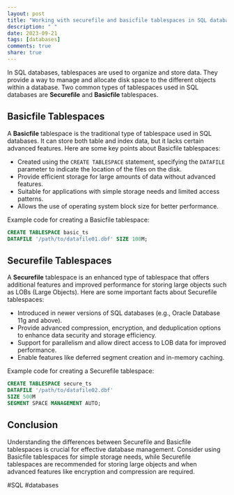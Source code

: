 ```yaml
---
layout: post
title: "Working with securefile and basicfile tablespaces in SQL databases"
description: " "
date: 2023-09-21
tags: [databases]
comments: true
share: true
---
```


In SQL databases, tablespaces are used to organize and store data. They provide a way to manage and allocate disk space to the different objects within a database. Two common types of tablespaces used in SQL databases are **Securefile** and **Basicfile** tablespaces.

## Basicfile Tablespaces

A **Basicfile** tablespace is the traditional type of tablespace used in SQL databases. It can store both table and index data, but it lacks certain advanced features. Here are some key points about Basicfile tablespaces:

- Created using the `CREATE TABLESPACE` statement, specifying the `DATAFILE` parameter to indicate the location of the files on the disk.
- Provide efficient storage for large amounts of data without advanced features.
- Suitable for applications with simple storage needs and limited access patterns.
- Allows the use of operating system block size for better performance.

Example code for creating a Basicfile tablespace:

```sql
CREATE TABLESPACE basic_ts
DATAFILE '/path/to/datafile01.dbf' SIZE 100M;
```

## Securefile Tablespaces

A **Securefile** tablespace is an enhanced type of tablespace that offers additional features and improved performance for storing large objects such as LOBs (Large Objects). Here are some important facts about Securefile tablespaces:

- Introduced in newer versions of SQL databases (e.g., Oracle Database 11g and above).
- Provide advanced compression, encryption, and deduplication options to enhance data security and storage efficiency.
- Support for parallelism and allow direct access to LOB data for improved performance.
- Enable features like deferred segment creation and in-memory caching.

Example code for creating a Securefile tablespace:

```sql
CREATE TABLESPACE secure_ts
DATAFILE '/path/to/datafile02.dbf'
SIZE 500M
SEGMENT SPACE MANAGEMENT AUTO;
```

## Conclusion

Understanding the differences between Securefile and Basicfile tablespaces is crucial for effective database management. Consider using Basicfile tablespaces for simple storage needs, while Securefile tablespaces are recommended for storing large objects and when advanced features like encryption and compression are required.

#SQL #databases